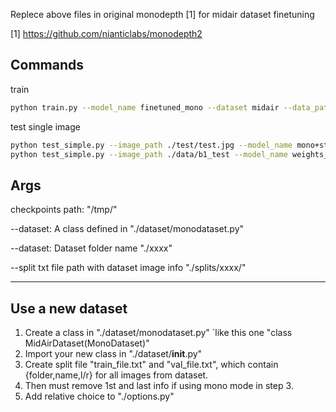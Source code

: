 Replece above files in original monodepth [1] for midair dataset finetuning

[1] https://github.com/nianticlabs/monodepth2


Commands
----
train
```bash
python train.py --model_name finetuned_mono --dataset midair --data_path MidAir --split midair
```

test single image

```bash
python test_simple.py --image_path ./test/test.jpg --model_name mono+stereo_640x192
python test_simple.py --image_path ./data/b1_test --model_name weights_19 --ext png
```

Args
----
checkpoints path: "/tmp/"

--dataset: A class defined in "./dataset/monodataset.py"

--dataset: Dataset folder name "./xxxx"

--split txt file path with dataset image info "./splits/xxxx/"

----

Use a new dataset
----
1. Create a class in  "./dataset/monodataset.py" 
		`like this one "class MidAirDataset(MonoDataset)"
2. Import your new class in  "./dataset/__init__.py"
3. Create split file "train_file.txt" and "val_file.txt", which contain {folder,name,l/r} for all images from dataset.
4. Then must remove 1st and last info if using mono mode in step 3.
5. Add relative choice to "./options.py"

